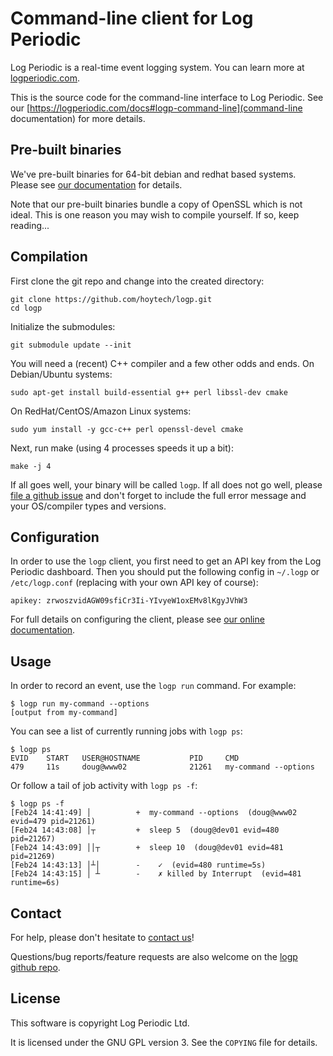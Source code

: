 # Command-line client for Log Periodic

Log Periodic is a real-time event logging system. You can learn more at [logperiodic.com](https://logperiodic.com).

This is the source code for the command-line interface to Log Periodic. See our [https://logperiodic.com/docs#logp-command-line](command-line documentation) for more details.


## Pre-built binaries

We've pre-built binaries for 64-bit debian and redhat based systems. Please see [our documentation](https://logperiodic.com/docs#installation) for details.

Note that our pre-built binaries bundle a copy of OpenSSL which is not ideal. This is one reason you may wish to compile yourself. If so, keep reading...


## Compilation

First clone the git repo and change into the created directory:

    git clone https://github.com/hoytech/logp.git
    cd logp

Initialize the submodules:

    git submodule update --init

You will need a (recent) C++ compiler and a few other odds and ends. On Debian/Ubuntu systems:

    sudo apt-get install build-essential g++ perl libssl-dev cmake

On RedHat/CentOS/Amazon Linux systems:

    sudo yum install -y gcc-c++ perl openssl-devel cmake

Next, run make (using 4 processes speeds it up a bit):

    make -j 4

If all goes well, your binary will be called `logp`. If all does not go well, please [file a github issue](https://github.com/hoytech/logp/issues/new) and don't forget to include the full error message and your OS/compiler types and versions.


## Configuration

In order to use the `logp` client, you first need to get an API key from the Log Periodic dashboard. Then you should put the following config in `~/.logp` or `/etc/logp.conf` (replacing with your own API key of course):

    apikey: zrwoszvidAGW09sfiCr3Ii-YIvyeW1oxEMv8lKgyJVhW3

For full details on configuring the client, please see [our online documentation](https://logperiodic.com/docs#configure).


## Usage

In order to record an event, use the `logp run` command. For example:

    $ logp run my-command --options
    [output from my-command]

You can see a list of currently running jobs with `logp ps`:

    $ logp ps
    EVID    START   USER@HOSTNAME           PID     CMD
    479     11s     doug@www02              21261   my-command --options

Or follow a tail of job activity with `logp ps -f`:

    $ logp ps -f
    [Feb24 14:41:49] │          +  my-command --options  (doug@www02 evid=479 pid=21261)
    [Feb24 14:43:08] │┬         +  sleep 5  (doug@dev01 evid=480 pid=21267)
    [Feb24 14:43:09] ││┬        +  sleep 10  (doug@dev01 evid=481 pid=21269)
    [Feb24 14:43:13] │┴│        -    ✓  (evid=480 runtime=5s)
    [Feb24 14:43:15] │ ┴        -    ✗ killed by Interrupt  (evid=481 runtime=6s)


## Contact

For help, please don't hesitate to [contact us](https://logperiodic.com/contact)!

Questions/bug reports/feature requests are also welcome on the [logp github repo](https://github.com/hoytech/logp/issues).


## License

This software is copyright Log Periodic Ltd.

It is licensed under the GNU GPL version 3. See the `COPYING` file for details.
